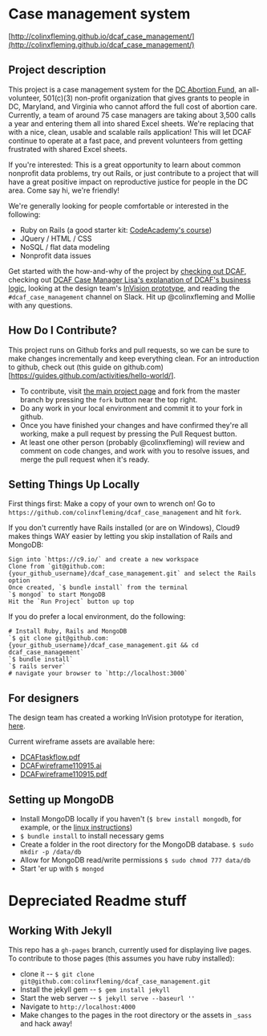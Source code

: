 # Case management system

[http://colinxfleming.github.io/dcaf_case_management/](http://colinxfleming.github.io/dcaf_case_management/)

## Project description
This project is a case management system for the [DC Abortion Fund](http://dcabortionfund.org/), an all-volunteer, 501(c)(3) non-profit organization that gives grants to people in DC, Maryland, and Virginia who cannot afford the full cost of abortion care. Currently, a team of around 75 case managers are taking about 3,500 calls a year and entering them all into shared Excel sheets. We're replacing that with a nice, clean, usable and scalable rails application! This will let DCAF continue to operate at a fast pace, and prevent volunteers from getting frustrated with shared Excel sheets. 

If you're interested: This is a great opportunity to learn about common nonprofit data problems, try out Rails, or just contribute to a project that will have a great positive impact on reproductive justice for people in the DC area. Come say hi, we're friendly! 

We're generally looking for people comfortable or interested in the following:
* Ruby on Rails (a good starter kit: [CodeAcademy's course](http://www.codecademy.com/learn/learn-rails))
* JQuery / HTML / CSS
* NoSQL / flat data modeling
* Nonprofit data issues 

Get started with the how-and-why of the project by [checking out DCAF](http://dcabortionfund.org), checking out [DCAF Case Manager Lisa's explanation of DCAF's business logic](TK), looking at the design team's [InVision prototype](https://projects.invisionapp.com/share/6757W6WFJ), and reading the `#dcaf_case_management` channel on Slack. Hit up @colinxfleming and Mollie with any questions. 

## How Do I Contribute? 
This project runs on Github forks and pull requests, so we can be sure to make changes incrementally and keep everything clean. For an introduction to github, check out (this guide on github.com)[https://guides.github.com/activities/hello-world/]. 
* To contribute, visit [the main project page](https://github.com/colinxfleming/dcaf_case_management) and fork from the master branch by pressing the `fork` button near the top right.
* Do any work in your local environment and commit it to your fork in github.
* Once you have finished your changes and have confirmed they're all working, make a pull request by pressing the Pull Request button.
* At least one other person (probably @colinxfleming) will review and comment on code changes, and work with you to resolve issues, and merge the pull request when it's ready.

## Setting Things Up Locally 

First things first: Make a copy of your own to wrench on! Go to `https://github.com/colinxfleming/dcaf_case_management` and hit `fork`.

If you don't currently have Rails installed (or are on Windows), Cloud9 makes things WAY easier by letting you skip installation of Rails and MongoDB: 

    Sign into `https://c9.io/` and create a new workspace
    Clone from `git@github.com:{your_github_username}/dcaf_case_management.git` and select the Rails option
    Once created, `$ bundle install` from the terminal
    `$ mongod` to start MongoDB
    Hit the `Run Project` button up top

If you do prefer a local environment, do the following: 

    # Install Ruby, Rails and MongoDB
    `$ git clone git@github.com:{your_github_username}/dcaf_case_management.git && cd dcaf_case_management`
    `$ bundle install`
    `$ rails server`
    # navigate your browser to `http://localhost:3000`

## For designers
The design team has created a working InVision prototype for iteration, [here](https://projects.invisionapp.com/share/6757W6WFJ).

Current wireframe assets are available here: 
* [DCAFtaskflow.pdf](https://drive.google.com/file/d/0B2HIORWZ94L-NVJNN0VEeEdEa28/view?usp=sharing)
* [DCAFwireframe110915.ai](https://drive.google.com/open?id=0B2HlOoxw2oq1a0hDYmt0ZE55VGs)  
* [DCAFwireframe110915.pdf](https://drive.google.com/open?id=0B2HlOoxw2oq1UmhxVVJ1SlJOLTA)

## Setting up MongoDB

* Install MongoDB locally if you haven't (`$ brew install mongodb`, for example, or the [linux instructions](https://docs.mongodb.org/manual/tutorial/install-mongodb-on-ubuntu/))
* `$ bundle install` to install necessary gems
* Create a folder in the root directory for the MongoDB database. `$ sudo mkdir -p /data/db`
* Allow for MongoDB read/write permissions `$ sudo chmod 777 data/db`
* Start 'er up with `$ mongod`

# Depreciated Readme stuff

## Working With Jekyll 

This repo has a `gh-pages` branch, currently used for displaying live pages. To contribute to those pages (this assumes you have ruby installed): 

* clone it -- `$ git clone git@github.com:colinxfleming/dcaf_case_management.git`
* Install the jekyll gem -- `$ gem install jekyll`
* Start the web server -- `$ jekyll serve --baseurl ''`
* Navigate to `http://localhost:4000`
* Make changes to the pages in the root directory or the assets in `_sass` and hack away!
